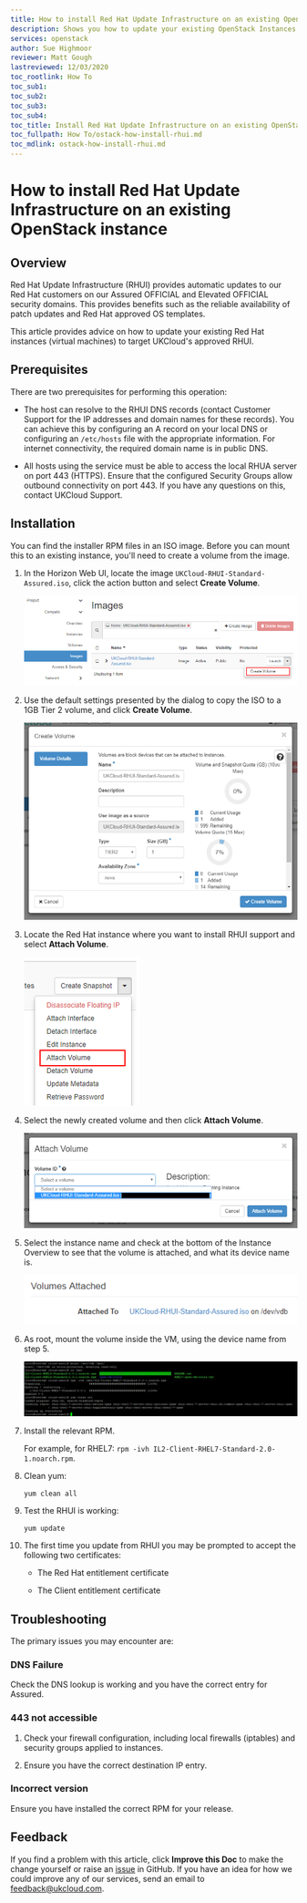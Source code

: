 ```yaml
---
title: How to install Red Hat Update Infrastructure on an existing OpenStack instance
description: Shows you how to update your existing OpenStack Instances to target UKCloud's approved Red Hat Update Infrastructure (RHUI)
services: openstack
author: Sue Highmoor
reviewer: Matt Gough
lastreviewed: 12/03/2020
toc_rootlink: How To
toc_sub1: 
toc_sub2:
toc_sub3:
toc_sub4:
toc_title: Install Red Hat Update Infrastructure on an existing OpenStack instance
toc_fullpath: How To/ostack-how-install-rhui.md
toc_mdlink: ostack-how-install-rhui.md
---
```


# How to install Red Hat Update Infrastructure on an existing OpenStack instance

## Overview

Red Hat Update Infrastructure (RHUI) provides automatic updates to our Red Hat customers on our Assured OFFICIAL and Elevated OFFICIAL security domains. This provides benefits such as the reliable availability of patch updates and Red Hat approved OS templates.

This article provides advice on how to update your existing Red Hat instances (virtual machines) to target UKCloud's approved RHUI.

## Prerequisites

There are two prerequisites for performing this operation:

- The host can resolve to the RHUI DNS records (contact Customer Support for the IP addresses and domain names for these records). You can achieve this by configuring an A record on your local DNS or configuring  an `/etc/hosts` file with the appropriate information. For internet connectivity, the required domain name is in public DNS.

- All hosts using the service must be able to access the local RHUA server on port 443 (HTTPS). Ensure that the configured Security Groups allow outbound connectivity on port 443. If you have any questions on this, contact UKCloud Support.

## Installation
 
You can find the installer RPM files in an ISO image. Before you can mount this to an existing instance, you'll need to create a volume from the image.

1. In the Horizon Web UI, locate the image `UKCloud-RHUI-Standard-Assured.iso`, click the action button and select **Create Volume**.

    ![Create Volume](images/ostack-rhui-image.png)
	
2. Use the default settings presented by the dialog to copy the ISO to a 1GB Tier 2 volume, and click **Create Volume**.

    ![Create Volume Dialog](images/ostack-rhui-volumecreate.png)

3. Locate the Red Hat instance where you want to install RHUI support and select **Attach Volume**.

    ![Instance Action Menu](images/ostack-rhui-volumeattach.png)
	
4. Select the newly created volume and then click **Attach Volume**.

    ![Attach Volume Dialog](images/ostack-rhui-volumeattachdialog.png)
	
5. Select the instance name and check at the bottom of the Instance Overview to see that the volume is attached, and what its device name is.

    ![Volume Attach Status](images/ostack-rhui-volumelocation.png)

6. As root, mount the volume inside the VM, using the device name from step 5.

    ![Mount inside OS](images/ostack-rhui-mount.png)

7. Install the relevant RPM.

    For example, for RHEL7: `rpm -ivh IL2-Client-RHEL7-Standard-2.0-1.noarch.rpm`.

8. Clean yum:

    ```none
    yum clean all
    ```

9. Test the RHUI is working:

    ```none
    yum update
    ```

10. The first time you update from RHUI you may be prompted to accept the following two certificates:

    - The Red Hat entitlement certificate

    - The Client entitlement certificate

## Troubleshooting

The primary issues you may encounter are:

### DNS Failure

Check the DNS lookup is working and you have the correct entry for Assured.

### 443 not accessible

1. Check your firewall configuration, including local firewalls (iptables) and security groups applied to instances.

2. Ensure you have the correct destination IP entry.

### Incorrect version

Ensure you have installed the correct RPM for your release.

## Feedback

If you find a problem with this article, click **Improve this Doc** to make the change yourself or raise an [issue](https://github.com/UKCloud/documentation/issues) in GitHub. If you have an idea for how we could improve any of our services, send an email to <feedback@ukcloud.com>.
